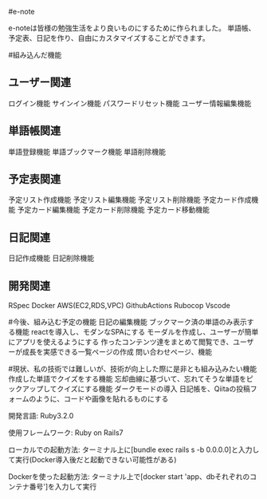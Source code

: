 #e-note

e-noteは皆様の勉強生活をより良いものにするために作られました。
単語帳、予定表、日記を作り、自由にカスタマイズすることができます。

#組み込んだ機能
<h2>ユーザー関連</h2>
 ログイン機能
 サインイン機能
 パスワードリセット機能
 ユーザー情報編集機能
<h2>単語帳関連</h2>
 単語登録機能
 単語ブックマーク機能
 単語削除機能
<h2>予定表関連</h2>
 予定リスト作成機能
 予定リスト編集機能
 予定リスト削除機能
 予定カード作成機能
 予定カード編集機能
 予定カード削除機能
 予定カード移動機能
<h2>日記関連</h2>
 日記作成機能
 日記削除機能

<h2>開発関連</h2>
RSpec
Docker
AWS(EC2,RDS,VPC)
GithubActions
Rubocop
Vscode

#今後、組み込む予定の機能
日記の編集機能
ブックマーク済の単語のみ表示する機能
reactを導入し、モダンなSPAにする
モーダルを作成し、ユーザーが簡単にアプリを使えるようにする
作ったコンテンツ達をまとめて閲覧でき、ユーザーが成長を実感できる一覧ページの作成
問い合わせページ、機能

#現状、私の技術では難しいが、技術が向上した際に是非とも組み込みたい機能
作成した単語でクイズをする機能
忘却曲線に基づいて、忘れてそうな単語をピックアップしてクイズにする機能
ダークモードの導入
日記帳を、Qiitaの投稿フォームのように、コードや画像を貼れるものにする

開発言語: Ruby3.2.0

使用フレームワーク: Ruby on Rails7

ローカルでの起動方法: ターミナル上に[bundle exec rails s -b 0.0.0.0]と入力して実行(Docker導入後だと起動できない可能性がある)

Dockerを使った起動方法: ターミナル上で[docker start 'app、dbそれぞれのコンテナ番号']を入力して実行
